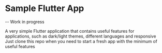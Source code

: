 # Sample Flutter App

-- Work in progress

A very simple Flutter application that contains useful features for applications, such as dark/light themes, different languages and responsive
Just clone this repo when you need to start a fresh app with the minimum of useful features
